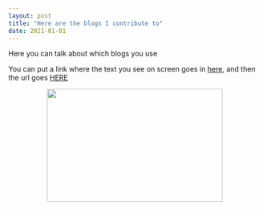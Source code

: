 ```yaml
---
layout: post
title: "Here are the blogs I contribute to"
date: 2021-01-01
---
```


<p>Here you can talk about which blogs you use</p>

<p>You can put a link where the text you see on screen goes in <ins>here</ins>, and then the url goes <a href="here">HERE</a> </p>

<p style="text-align:center;"><img src="/pics/Screen Shot 2021-01-06 at 13.47.13.png" width="350" height="225" class="center">


